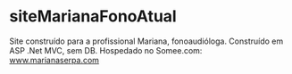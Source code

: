 # siteMarianaFonoAtual
Site construído para a profissional Mariana, fonoaudióloga. Construído em ASP .Net MVC, sem DB. Hospedado no Somee.com: www.marianaserpa.com
